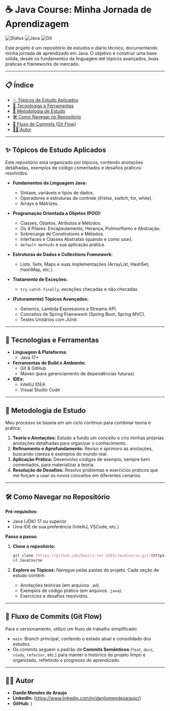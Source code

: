 # ☕ Java Course: Minha Jornada de Aprendizagem

![Status](https://img.shields.io/badge/status-em%20estudo-blue)
![Java](https://img.shields.io/badge/Java-17%2B-blue?logo=java&logoColor=white)
![Git](https://img.shields.io/badge/Git-red?logo=git&logoColor=white)

Este projeto é um repositório de estudos e diário técnico, documentando minha jornada de aprendizado em Java. O objetivo é construir uma base sólida, desde os fundamentos da linguagem até tópicos avançados, boas práticas e frameworks de mercado.

---

## 📋 Índice

- [✨ Tópicos de Estudo Aplicados](#-tópicos-de-estudo-aplicados)
- [🚀 Tecnologias e Ferramentas](#-tecnologias-e-ferramentas)
- [🧠 Metodologia de Estudo](#-metodologia-de-estudo)
- [🛠️ Como Navegar no Repositório](#️-como-navegar-no-repositório)
- [🌳 Fluxo de Commits (Git Flow)](#-fluxo-de-commits-git-flow)
- [👨‍💻 Autor](#-autor)

---

## ✨ Tópicos de Estudo Aplicados

Este repositório está organizado por tópicos, contendo anotações detalhadas, exemplos de código comentados e desafios práticos resolvidos.

- **Fundamentos da Linguagem Java:**
  - Sintaxe, variáveis e tipos de dados.
  - Operadores e estruturas de controle (if/else, switch, for, while).
  - Arrays e Matrizes.

- **Programação Orientada a Objetos (POO):**
  - Classes, Objetos, Atributos e Métodos.
  - Os 4 Pilares: Encapsulamento, Herança, Polimorfismo e Abstração.
  - Sobrecarga de Construtores e Métodos.
  - Interfaces e Classes Abstratas (quando e como usar).
  - `default methods` e sua aplicação prática.

- **Estruturas de Dados e Collections Framework:**
  - Lists, Sets, Maps e suas implementações (ArrayList, HashSet, HashMap, etc.).

- **Tratamento de Exceções:**
  - `try-catch-finally`, exceções checadas e não checadas.

- **(Futuramente) Tópicos Avançados:**
  - Generics, Lambda Expressions e Streams API.
  - Conceitos de Spring Framework (Spring Boot, Spring MVC).
  - Testes Unitários com JUnit.

---

## 🚀 Tecnologias e Ferramentas

- **Linguagem & Plataforma:**
  - Java 17+
- **Ferramentas de Build e Ambiente:**
  - Git & GitHub
  - Maven (para gerenciamento de dependências futuras)
- **IDEs:**
  - IntelliJ IDEA
  - Visual Studio Code

---

## 🧠 Metodologia de Estudo

Meu processo se baseia em um ciclo contínuo para combinar teoria e prática:

1.  **Teoria e Anotações:** Estudo a fundo um conceito e crio minhas próprias anotações detalhadas para organizar o conhecimento.
2.  **Refinamento e Aprofundamento:** Reviso e aprimoro as anotações, buscando clareza e exemplos do mundo real.
3.  **Aplicação Prática:** Desenvolvo códigos de exemplo, sempre bem comentados, para materializar a teoria.
4.  **Resolução de Desafios:** Resolvo problemas e exercícios práticos que me forçam a usar os novos conceitos em diferentes cenários.

---

## 🛠️ Como Navegar no Repositório

**Pré-requisitos:**
- Java (JDK) 17 ou superior
- Uma IDE de sua preferência (IntelliJ, VSCode, etc.)

**Passo a passo:**

1.  **Clone o repositório:**
    ```bash
    git clone [https://github.com/Danilo-tec-2003/JavaCourse.git](https://github.com/Danilo-tec-2003/JavaCourse.git)
    cd JavaCourse
    ```

2.  **Explore os Tópicos:**
    Navegue pelas pastas do projeto. Cada seção de estudo contém:
    - Anotações teóricas (em arquivos `.md`).
    - Exemplos de código prático (em arquivos `.java`).
    - Exercícios e desafios resolvidos.

---

## 🌳 Fluxo de Commits (Git Flow)

Para o versionamento, utilizo um fluxo de trabalho simplificado:
- `main`: Branch principal, contendo o estado atual e consolidado dos estudos.
- Os commits seguem o padrão de **Commits Semânticos** (`feat`, `docs`, `study`, `refactor`, etc.) para manter o histórico do projeto limpo e organizado, refletindo o progresso do aprendizado.

---

## 👨‍💻 Autor

- **Danilo Mendes de Araujo**
- **LinkedIn:** (https://www.linkedin.com/in/danilomendesaraujo/)
- **GitHub:** (

